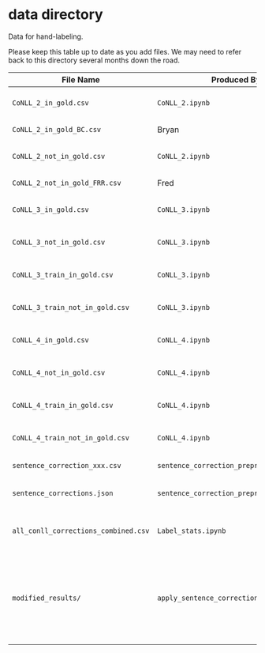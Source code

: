 # data directory

Data for hand-labeling.

Please keep this table up to date as you add files. We may need to refer back
to this directory several months down the road.


File Name                       | Produced By    | Description
------------------------------- | -------------- | --------------------------------------------------------------------
`CoNLL_2_in_gold.csv`           | `CoNLL_2.ipynb`| Entities in gold standard but not in competitors' outputs (test folds)
`CoNLL_2_in_gold_BC.csv`        | Bryan          | Labels for `CoNLL_2_in_gold.csv`
`CoNLL_2_not_in_gold.csv`       | `CoNLL_2.ipynb`| Entities in competitors' outputs but not in gold standard (test folds)
`CoNLL_2_not_in_gold_FRR.csv`   | Fred           | Labels for `CoNLL_2_not_in_gold.csv`
`CoNLL_3_in_gold.csv`           | `CoNLL_3.ipynb`| Entities in gold standard but not in model outputs (test folds)
`CoNLL_3_not_in_gold.csv`       | `CoNLL_3.ipynb`| Entities in model outputs but not in gold standard (test folds)
`CoNLL_3_train_in_gold.csv`     | `CoNLL_3.ipynb`| Entities in gold standard but not in model outputs (train fold)
`CoNLL_3_train_not_in_gold.csv` | `CoNLL_3.ipynb`| Entities in model outputs but not in gold standard (train fold)
`CoNLL_4_in_gold.csv`           | `CoNLL_4.ipynb`| Entities in gold standard but not in model outputs (test folds)
`CoNLL_4_not_in_gold.csv`       | `CoNLL_4.ipynb`| Entities in model outputs but not in gold standard (test folds)
`CoNLL_4_train_in_gold.csv`     | `CoNLL_4.ipynb`| Entities in gold standard but not in model outputs (train fold)
`CoNLL_4_train_not_in_gold.csv` | `CoNLL_4.ipynb`| Entities in model outputs but not in gold standard (train fold)
`sentence_correction_xxx.csv` | `sentence_correction_preprocessing.ipynb` | Intermediate CSV files for sentence correction
`sentence_corrections.json` | `sentence_correction_preprocessing.ipynb` | Final list of lines to be deleted from the corpus/submissions
`all_conll_corrections_combined.csv` | `Label_stats.ipynb` | A consolidated list of all the corrections that we will perform on the corpus
`modified_results/` | `apply_sentence_corrections.ipynb` | This folder contains the 16 team submissions and their modified submissions after applying sentence corrections to each submission. The modified files are tagged with a `_corrected` suffix.  




